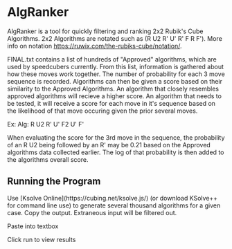 # AlgRanker
AlgRanker is a tool for quickly filtering and ranking 2x2 Rubik's Cube Algorithms. 2x2 Algorithms are notated such as (R U2 R' U' R' F R F'). More info on notation https://ruwix.com/the-rubiks-cube/notation/.

FINAL.txt contains a list of hundreds of "Approved" algorithms, which are used by speedcubers currently. From this list, information is gathered about how these moves work together. The number of probability for each 3 move sequence is recorded. Algorithms can then be given a score based on their similarity to the Approved Algorithms. An algorithm that closely resembles approved algorithms will recieve a higher score. 
An algorithm that needs to be tested, it will receive a score for each move in it's sequence based on the likelihood of that move occuring given the prior several moves.

Ex: Alg: R U2 R' U' F2 U' F' 

When evaluating the score for the 3rd move in the sequence, the probability of an R U2 being followed by an R' may be 0.21 based on the Approved algorithms data collected earlier. The log of that probability is then added to the algorithms overall score.

<h2>Running the Program</h2>
Use [Ksolve Online](https://cubing.net/ksolve.js/) (or download KSolve++ for command line use) to generate several thousand algorithms for a given case. Copy the output. Extraneous input will be filtered out.

Paste into textbox

Click run to view results
